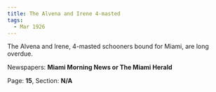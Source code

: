 ```yaml
---  
title: The Alvena and Irene 4-masted  
tags:  
  - Mar 1926  
---  
```

  
The Alvena and Irene, 4-masted schooners bound for Miami, are long overdue.  
  
Newspapers: **Miami Morning News or The Miami Herald**  
  
Page: **15**, Section: **N/A** 
